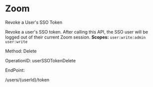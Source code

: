 #     Zoom


Revoke a User's SSO Token

Revoke a user's SSO token. After calling this API, the SSO user will be logged out of their current Zoom session.
**Scopes:** `user:write:admin` `user:write`

Method: Delete

OperationID: userSSOTokenDelete

EndPoint:

/users/{userId}/token
